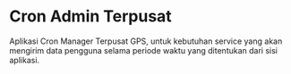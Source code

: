# Cron Admin Terpusat
Aplikasi Cron Manager Terpusat GPS, untuk kebutuhan service yang akan mengirim data pengguna selama periode waktu yang ditentukan dari sisi aplikasi.
